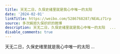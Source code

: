 ```yaml
---
title: 天无二日，久保史绪里就是我心中唯一的太阳
date: '2024-02-01'
linkTitle: https://weibo.com/5286768287/NEALz71rp
source: 多次婉拒久保织织的微博
description: 天无二日，久保史绪里就是我心中唯一的太阳  ...
disable_comments: true
---
```

天无二日，久保史绪里就是我心中唯一的太阳  ...
